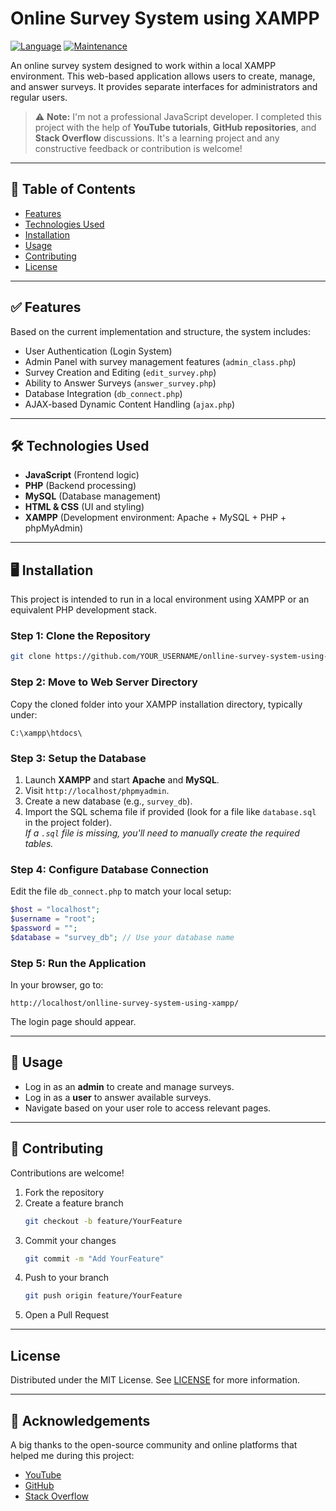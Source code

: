 # Online Survey System using XAMPP

[![Language](https://img.shields.io/badge/Language-JavaScript-yellow.svg?style=for-the-badge)](https://en.wikipedia.org/wiki/Programming_language)
[![Maintenance](https://img.shields.io/badge/Maintained%3F-yes-green.svg?style=for-the-badge)](https://github.com/YOUR_USERNAME/onlline-survey-system-using-xampp/graphs/commit-activity)

An online survey system designed to work within a local XAMPP environment. This web-based application allows users to create, manage, and answer surveys. It provides separate interfaces for administrators and regular users.

> ⚠️ **Note:** I'm not a professional JavaScript developer. I completed this project with the help of **YouTube tutorials**, **GitHub repositories**, and **Stack Overflow** discussions. It's a learning project and any constructive feedback or contribution is welcome!

---

## 📑 Table of Contents

- [Features](#features)
- [Technologies Used](#technologies-used)
- [Installation](#installation)
- [Usage](#usage)
- [Contributing](#contributing)
- [License](#license)

---

## ✅ Features

Based on the current implementation and structure, the system includes:

- User Authentication (Login System)
- Admin Panel with survey management features (`admin_class.php`)
- Survey Creation and Editing (`edit_survey.php`)
- Ability to Answer Surveys (`answer_survey.php`)
- Database Integration (`db_connect.php`)
- AJAX-based Dynamic Content Handling (`ajax.php`)

---

## 🛠 Technologies Used

- **JavaScript** (Frontend logic)
- **PHP** (Backend processing)
- **MySQL** (Database management)
- **HTML & CSS** (UI and styling)
- **XAMPP** (Development environment: Apache + MySQL + PHP + phpMyAdmin)

---

## 🖥 Installation

This project is intended to run in a local environment using XAMPP or an equivalent PHP development stack.

### Step 1: Clone the Repository

```bash
git clone https://github.com/YOUR_USERNAME/onlline-survey-system-using-xampp.git
```

### Step 2: Move to Web Server Directory

Copy the cloned folder into your XAMPP installation directory, typically under:

```
C:\xampp\htdocs\
```

### Step 3: Setup the Database

1. Launch **XAMPP** and start **Apache** and **MySQL**.
2. Visit `http://localhost/phpmyadmin`.
3. Create a new database (e.g., `survey_db`).
4. Import the SQL schema file if provided (look for a file like `database.sql` in the project folder).  
   *If a `.sql` file is missing, you'll need to manually create the required tables.*

### Step 4: Configure Database Connection

Edit the file `db_connect.php` to match your local setup:

```php
$host = "localhost";
$username = "root";
$password = "";
$database = "survey_db"; // Use your database name
```

### Step 5: Run the Application

In your browser, go to:

```
http://localhost/onlline-survey-system-using-xampp/
```

The login page should appear.

---

## 🚀 Usage

- Log in as an **admin** to create and manage surveys.
- Log in as a **user** to answer available surveys.
- Navigate based on your user role to access relevant pages.

---

## 🤝 Contributing

Contributions are welcome!

1. Fork the repository
2. Create a feature branch  
   ```bash
   git checkout -b feature/YourFeature
   ```
3. Commit your changes  
   ```bash
   git commit -m "Add YourFeature"
   ```
4. Push to your branch  
   ```bash
   git push origin feature/YourFeature
   ```
5. Open a Pull Request

---

## License

Distributed under the MIT License. See [LICENSE](https://github.com/Dixon1323/smart-hydrophonics-system/blob/main/LICENSE.md) for more information.

---

## 🙏 Acknowledgements

A big thanks to the open-source community and online platforms that helped me during this project:

- [YouTube](https://www.youtube.com/)
- [GitHub](https://github.com/)
- [Stack Overflow](https://stackoverflow.com/)
